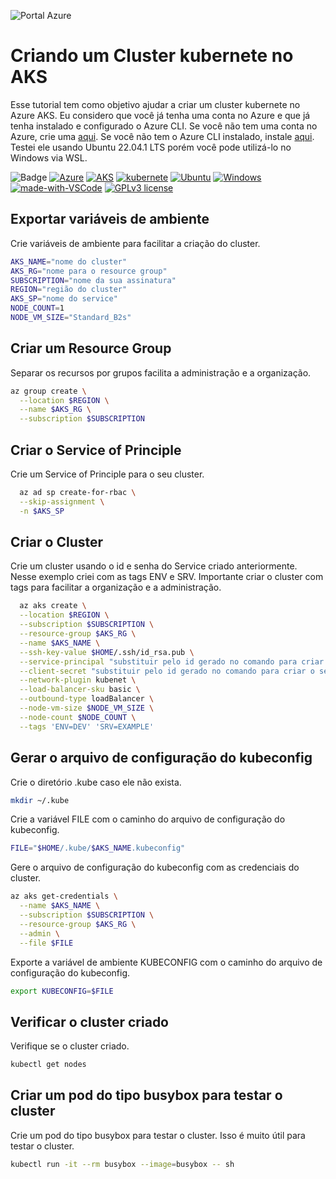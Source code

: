 ![Portal Azure](https://dytvr9ot2sszz.cloudfront.net/wp-content/uploads/2020/05/k8saks1-1.jpg)
# Criando um Cluster kubernete no AKS
Esse tutorial tem como objetivo ajudar a criar um cluster kubernete no Azure AKS. Eu considero que você já tenha uma conta no Azure e que já tenha instalado e configurado o Azure CLI. Se você não tem uma conta no Azure, crie uma [aqui](https://azure.microsoft.com/pt-br/free/). Se você não tem o Azure CLI instalado, instale [aqui](https://docs.microsoft.com/pt-br/cli/azure/install-azure-cli-linux?pivots=apt).  Testei ele usando Ubuntu 22.04.1 LTS porém você pode utilizá-lo no Windows via WSL.

![Badge](https://img.shields.io/badge/Status-em%20desenvolvimento-yellow) 
[![Azure](https://img.shields.io/badge/Azure-Portal-darkblue)](https://portal.azure.com/) [![AKS](https://img.shields.io/badge/AKS-kubernete-darkblue)](https://learn.microsoft.com/en-us/azure/aks/) [![kubernete](https://img.shields.io/badge/kubernete-Cluster-darkblue)](https://kubernete.io/docs/concepts/architecture/) [![Ubuntu](https://img.shields.io/badge/Ubuntu-20.04+-orange)](http://ubuntu.com) [![Windows](https://img.shields.io/badge/Windows-WSL-blue)](https://learn.microsoft.com/pt-br/windows/wsl/install)
[![made-with-VSCode](https://img.shields.io/badge/Made%20With-VSCode-1f425f.svg)](https://code.visualstudio.com/) 
[![GPLv3 license](https://img.shields.io/badge/License-GPLv3-blue.svg)](http://perso.crans.org/besson/LICENSE.html)

## Exportar variáveis de ambiente
Crie variáveis de ambiente para facilitar a criação do cluster.
```bash
AKS_NAME="nome do cluster"
AKS_RG="nome para o resource group"
SUBSCRIPTION="nome da sua assinatura"
REGION="região do cluster"
AKS_SP="nome do service"
NODE_COUNT=1
NODE_VM_SIZE="Standard_B2s"
```
## Criar um Resource Group
Separar os recursos por grupos facilita a administração e a organização. 
```bash
az group create \
  --location $REGION \
  --name $AKS_RG \
  --subscription $SUBSCRIPTION
```
## Criar o Service of Principle
Crie um Service of Principle para o seu cluster. 
```bash
  az ad sp create-for-rbac \
  --skip-assignment \
  -n $AKS_SP
```
## Criar o Cluster
Crie um cluster usando o id e senha do Service criado anteriormente. Nesse exemplo criei com as tags ENV e SRV. Importante criar o cluster com tags para facilitar a organização e a administração.
```bash
  az aks create \
  --location $REGION \
  --subscription $SUBSCRIPTION \
  --resource-group $AKS_RG \
  --name $AKS_NAME \
  --ssh-key-value $HOME/.ssh/id_rsa.pub \
  --service-principal "substituir pelo id gerado no comando para criar o service" \
  --client-secret "substituir pelo id gerado no comando para criar o service" \
  --network-plugin kubenet \
  --load-balancer-sku basic \
  --outbound-type loadBalancer \
  --node-vm-size $NODE_VM_SIZE \
  --node-count $NODE_COUNT \
  --tags 'ENV=DEV' 'SRV=EXAMPLE'
```
## Gerar o arquivo de configuração do kubeconfig
Crie o diretório .kube caso ele não exista.
```bash
mkdir ~/.kube
```
Crie a variável FILE com o caminho do arquivo de configuração do kubeconfig.
```bash	
FILE="$HOME/.kube/$AKS_NAME.kubeconfig"
```
Gere o arquivo de configuração do kubeconfig com as credenciais do cluster.
```bash	
az aks get-credentials \
  --name $AKS_NAME \
  --subscription $SUBSCRIPTION \
  --resource-group $AKS_RG \
  --admin \
  --file $FILE
```
Exporte a variável de ambiente KUBECONFIG com o caminho do arquivo de configuração do kubeconfig.
```bash
export KUBECONFIG=$FILE
```
## Verificar o cluster criado
Verifique se o cluster criado. 
```bash
kubectl get nodes
```
## Criar um pod do tipo busybox para testar o cluster
Crie um pod do tipo busybox para testar o cluster. Isso é muito útil para testar o cluster.
```bash
kubectl run -it --rm busybox --image=busybox -- sh
```